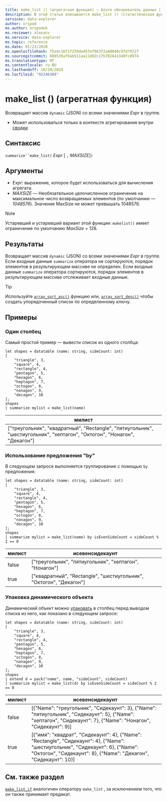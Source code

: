 ```yaml
---
title: make_list () (агрегатная функция) — Azure обозреватель данных | Документация Майкрософт
description: В этой статье описывается make_list () (статистическая функция) в обозреватель данных Azure.
services: data-explorer
author: orspod
ms.author: orspodek
ms.reviewer: alexans
ms.service: data-explorer
ms.topic: reference
ms.date: 01/23/2020
ms.openlocfilehash: f5a4c16f1f259de457ef963f2a400d6c9fd79727
ms.sourcegitcommit: 608539af6ab511aa11d82c17b782641340fc8974
ms.translationtype: MT
ms.contentlocale: ru-RU
ms.lasthandoff: 10/20/2020
ms.locfileid: "92246388"
---
```

# <a name="make_list-aggregation-function"></a>make_list () (агрегатная функция)

Возвращает массив `dynamic` (JSON) со всеми значениями *Expr* в группе.

* Может использоваться только в контексте агрегирования внутри [сводки](summarizeoperator.md)

## <a name="syntax"></a>Синтаксис

`summarize``make_list(` *Expr* [ `,` *MAXSIZE*]`)`

## <a name="arguments"></a>Аргументы

* *Expr*: выражение, которое будет использоваться для вычисления агрегата.
* *MAXSIZE* — Необязательное целочисленное ограничение на максимальное число возвращаемых элементов (по умолчанию — *1048576*). Значение MaxSize не может превышать 1048576.

> [!NOTE]
> Устаревший и устаревший вариант этой функции: `makelist()` имеет ограничение по умолчанию *MaxSize* = 128.

## <a name="returns"></a>Результаты

Возвращает массив `dynamic` (JSON) со всеми значениями *Expr* в группе.
Если входные данные `summarize` оператора не сортируются, порядок элементов в результирующем массиве не определен.
Если входные данные `summarize` оператора сортируются, порядок элементов в результирующем массиве отслеживает входные данные.

> [!TIP]
> Используйте [`array_sort_asc()`](./arraysortascfunction.md) функцию или, [`array_sort_desc()`](./arraysortdescfunction.md) чтобы создать упорядоченный список по определенному ключу.

## <a name="examples"></a>Примеры

### <a name="one-column"></a>Один столбец

Самый простой пример — вывести список из одного столбца:

```kusto
let shapes = datatable (name: string, sideCount: int)
[
    "triangle", 3,
    "square", 4,
    "rectangle", 4,
    "pentagon", 5,
    "hexagon", 6,
    "heptagon", 7,
    "octogon", 8,
    "nonagon", 9,
    "decagon", 10
];
shapes
| summarize mylist = make_list(name)
```

|милист|
|---|
|["треугольник", "квадратный", "Rectangle", "пятиугольник", "шестиугольник", "хептагон", "Октогон", "Нонагон", "Декагон"]|

### <a name="using-the-by-clause"></a>Использование предложения "by"

В следующем запросе выполняется группирование с помощью `by` предложения:

```kusto
let shapes = datatable (name: string, sideCount: int)
[
    "triangle", 3,
    "square", 4,
    "rectangle", 4,
    "pentagon", 5,
    "hexagon", 6,
    "heptagon", 7,
    "octogon", 8,
    "nonagon", 9,
    "decagon", 10
];
shapes
| summarize mylist = make_list(name) by isEvenSideCount = sideCount % 2 == 0
```

|милист|исевенсидекаунт|
|---|---|
|false|["треугольник", "пятиугольник", "хептагон", "Нонагон"]|
|true|["квадратный", "Rectangle", "шестиугольник", "Октогон", "Декагон"]|

### <a name="packing-a-dynamic-object"></a>Упаковка динамического объекта

Динамический объект можно [упаковать](./packfunction.md) в столбец перед выводом списка из него, как показано в следующем запросе:

```kusto
let shapes = datatable (name: string, sideCount: int)
[
    "triangle", 3,
    "square", 4,
    "rectangle", 4,
    "pentagon", 5,
    "hexagon", 6,
    "heptagon", 7,
    "octogon", 8,
    "nonagon", 9,
    "decagon", 10
];
shapes
| extend d = pack("name", name, "sideCount", sideCount)
| summarize mylist = make_list(d) by isEvenSideCount = sideCount % 2 == 0
```

|милист|исевенсидекаунт|
|---|---|
|false|[{"Name": "треугольник", "Сидекаунт": 3}, {"Name": "пятиугольник", "Сидекаунт": 5}, {"Name": "хептагон", "Сидекаунт": 7}, {"Name": "Нонагон", "Сидекаунт": 9}]|
|true|[{"имя": "квадрат", "Сидекаунт": 4}, {"Name": "Rectangle", "Сидекаунт": 4}, {"Name": "шестиугольник", "Сидекаунт": 6}, {"Name": "Октогон", "Сидекаунт": 8}, {"Name": "Декагон", "Сидекаунт": 10}]|

## <a name="see-also"></a>См. также раздел

[`make_list_if`](./makelistif-aggfunction.md) аналогичен оператору `make_list` , за исключением того, что он также принимает предикат.
